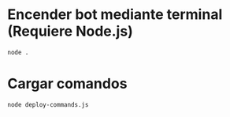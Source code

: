 # Encender bot mediante terminal (Requiere Node.js)
    node .

# Cargar comandos
    node deploy-commands.js
